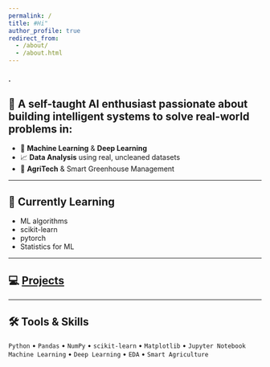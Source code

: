 ```yaml
---
permalink: /
title: #Hi"
author_profile: true
redirect_from: 
  - /about/
  - /about.html
---
```

#### .
## 🎯 A self-taught AI enthusiast passionate about building intelligent systems to solve real-world problems in:
- 🤖 **Machine Learning** & **Deep Learning**  
- 📈 **Data Analysis** using real, uncleaned datasets
- 🌿 **AgriTech** & Smart Greenhouse Management  

---

## 🧠 Currently Learning
- ML algorithms
- scikit-learn
- pytorch
- Statistics for ML

---

## 💻 [Projects](https://mohammad-javaher.github.io/projects/)   

--- 

## 🛠️ Tools & Skills

`Python` • `Pandas` • `NumPy` • `scikit-learn` • `Matplotlib` • `Jupyter Notebook`  
`Machine Learning` • `Deep Learning` • `EDA` • `Smart Agriculture`  
